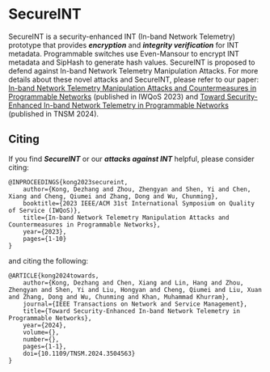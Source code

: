 # SecureINT

SecureINT is a security-enhanced INT (In-band Network Telemetry) prototype that provides ***encryption*** and ***integrity verification*** for INT metadata. Programmable switches use Even-Mansour to encrypt INT metadata and SipHash to generate hash values. SecureINT is proposed to defend against In-band Network Telemetry Manipulation Attacks. For more details about these novel attacks and SecureINT, please refer to our paper: [In-band Network Telemetry Manipulation Attacks and Countermeasures in Programmable Networks](https://ieeexplore.ieee.org/document/10188809) (published in IWQoS 2023) and  [Toward Security-Enhanced In-band Network Telemetry in Programmable Networks](https://xplorestaging.ieee.org/document/10764753) (published in TNSM 2024). 

## Citing
If you find ***SecureINT*** or our ***attacks against INT*** helpful, please consider citing:


    @INPROCEEDINGS{kong2023secureint,
        author={Kong, Dezhang and Zhou, Zhengyan and Shen, Yi and Chen, Xiang and Cheng, Qiumei and Zhang, Dong and Wu, Chunming},
        booktitle={2023 IEEE/ACM 31st International Symposium on Quality of Service (IWQoS)}, 
        title={In-band Network Telemetry Manipulation Attacks and Countermeasures in Programmable Networks}, 
        year={2023},
        pages={1-10}
    }

and citing the following:
    
    @ARTICLE{kong2024towards,
        author={Kong, Dezhang and Chen, Xiang and Lin, Hang and Zhou, Zhengyan and Shen, Yi and Liu, Hongyan and Cheng, Qiumei and Liu, Xuan and Zhang, Dong and Wu, Chunming and Khan, Muhammad Khurram},
        journal={IEEE Transactions on Network and Service Management}, 
        title={Toward Security-Enhanced In-band Network Telemetry in Programmable Networks}, 
        year={2024},
        volume={},
        number={},
        pages={1-1},
        doi={10.1109/TNSM.2024.3504563}
    }
